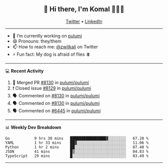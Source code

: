 <h2 align="center"> 👋 Hi there, I'm Komal 🧑🏾‍💻 </h2>
<p align="center">
    <a href="https://twitter.com/zwitkali">Twitter</a> •
    <a href="https://www.linkedin.com/in/komal-ali/">LinkedIn</a>
</p>

--------

- 🔭 I’m currently working on [pulumi](https://github.com/pulumi/pulumi)
- 😄 Pronouns: they/them
- 📫 How to reach me: [@zwitkali](https://twitter.com/zwitkali) on Twitter
- ⚡ Fun fact: My dog is afraid of flies 🪰

--------
💻 **Recent Activity**

<!--START_SECTION:activity-->
1. 🎉 Merged PR [#8130](https://github.com/pulumi/pulumi/pull/8130) in [pulumi/pulumi](https://github.com/pulumi/pulumi)
2. ❗️ Closed issue [#8129](https://github.com/pulumi/pulumi/issues/8129) in [pulumi/pulumi](https://github.com/pulumi/pulumi)
3. 🗣 Commented on [#8130](https://github.com/pulumi/pulumi/issues/8130) in [pulumi/pulumi](https://github.com/pulumi/pulumi)
4. 🗣 Commented on [#8130](https://github.com/pulumi/pulumi/issues/8130) in [pulumi/pulumi](https://github.com/pulumi/pulumi)
5. 🗣 Commented on [#6445](https://github.com/pulumi/pulumi/issues/6445) in [pulumi/pulumi](https://github.com/pulumi/pulumi)
<!--END_SECTION:activity-->

--------

📊 **Weekly Dev Breakdown**
<!--START_SECTION:waka-->
```text
Go           9 hrs 30 mins   ████████████████▓░░░░░░░░   67.20 % 
YAML         1 hr 33 mins    ██▓░░░░░░░░░░░░░░░░░░░░░░   11.06 % 
Python       1 hr 2 mins     ██░░░░░░░░░░░░░░░░░░░░░░░   07.40 % 
JSON         41 mins         █▒░░░░░░░░░░░░░░░░░░░░░░░   04.83 % 
TypeScript   29 mins         █░░░░░░░░░░░░░░░░░░░░░░░░   03.49 % 
```
<!--END_SECTION:waka-->

--------